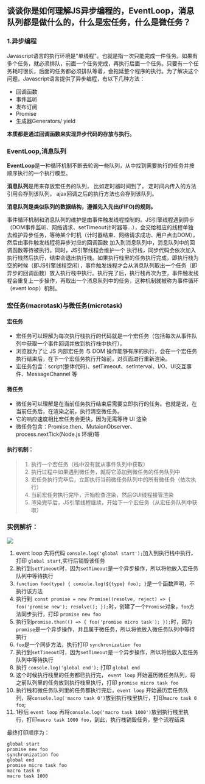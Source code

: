 ## 谈谈你是如何理解JS异步编程的，EventLoop，消息队列都是做什么的，什么是宏任务，什么是微任务？

### 1.异步编程
  Javascript语言的执行环境是"单线程"。也就是指一次只能完成一件任务。如果有多个任务，就必须排队，前面一个任务完成，再执行后面一个任务。只要有一个任务耗时很长，后面的任务都必须排队等着，会拖延整个程序的执行。为了解决这个问题，Javascript语言提供了异步编程，有以下几种方法：
- 回调函数
- 事件监听
- 发布订阅
- Promise
- 生成器Generators/ yield

**本质都是通过回调函数来实现异步代码的存放与执行。**

### EventLoop,消息队列
**EventLoop**是一种循环机制不断去轮询一些队列，从中找到需要执行的任务并按顺序执行的一个执行模型。

**消息队列**是用来存放宏任务的队列， 比如定时器时间到了， 定时间内传入的方法引用会存到该队列， ajax回调之后的执行方法也会存到该队列。

**消息队列是类似队列的数据结构，遵循先入先出(FIFO)的规则。**

事件循环机制和消息队列的维护是由事件触发线程控制的。JS引擎线程遇到异步（DOM事件监听、网络请求、setTimeout计时器等...），会交给相应的线程单独去维护异步任务，等待某个时机（计时器结束、网络请求成功、用户点击DOM），然后由事件触发线程将异步对应的回调函数 加入到消息队列中，消息队列中的回调函数等待被执行。同时，JS引擎线程会维护一个 执行栈，同步代码会依次加入执行栈然后执行，结束会退出执行栈。如果执行栈里的任务执行完成，即执行栈为空的时候（即JS引擎线程空闲），事件触发线程才会从消息队列取出一个任务（即异步的回调函数）放入执行栈中执行。执行完了后，执行栈再次为空，事件触发线程会重复上一步操作，再取出一个消息队列中的任务，这种机制就被称为事件循环（event loop）机制。


### 宏任务(macrotask)与微任务(microtask)
#### 宏任务
- 宏任务可以理解为每次执行栈执行的代码就是一个宏任务（包括每次从事件队列中获取一个事件回调并放到执行栈中执行）。
- 浏览器为了让 JS 内部宏任务 与 DOM 操作能够有序的执行，会在一个宏任务执行结束后，在下一个宏任务执行开始前，对页面进行重新渲染。
- 宏任务包含：script(整体代码)、setTimeout、setInterval、I/O、UI交互事件、MessageChannel 等
#### 微任务
- 微任务可以理解是在当前任务执行结束后需要立即执行的任务。也就是说，在当前任务后，在渲染之前，执行清空微任务。
- 它的响应速度相比宏任务会更快，因为无需等待 UI 渲染
- 微任务包含：Promise.then、MutaionObserver、process.nextTick(Node.js 环境)等
#### 执行机制：
> 1. 执行一个宏任务（栈中没有就从事件队列中获取）
> 2. 执行过程中如果遇到微任务，就将它添加到微任务的任务队列中
> 3. 宏任务执行完毕后，立即执行当前微任务队列中的所有微任务（依次执行）
> 4. 当前宏任务执行完毕，开始检查渲染，然后GUI线程接管渲染
> 5. 渲染完毕后，JS引擎线程继续，开始下一个宏任务（从宏任务队列中获取）

### 实例解析：
![](https://p9-juejin.byteimg.com/tos-cn-i-k3u1fbpfcp/5b3e12e260c645d7bb77d238920c5f85~tplv-k3u1fbpfcp-zoom-1.image)
1. event loop 先将代码 `console.log('global start');`加入到执行栈中执行，打印 `global start`,实行后销毁该任务
2. 执行到`setTimeout`时，因为`setTimeout`是一个异步操作，所以将他放入宏任务队列中等待执行
3. `function foo(type) {
  console.log(${type} foo);
}`是一个函数声明，不执行该方法
4. 执行到` const promise = new Promise((resolve, reject) => {
  foo('promise new');
  resolve();
});`时，创建了一个`Promise`对象，`foo`方法同步执行，打印 `promise new foo`
5. 执行到`promise.then(() => {
  foo('promise micro task');
});`时，因为`promise`是一个异步操作，并且属于微任务，所以将他放入微任务队列中等待执行
6. `foo`是一个同步方法，执行打印 `synchronization foo`
7. 执行到`setTimeout`时，因为`setTimeout`是一个异步操作，所以将他放入宏任务队列中等待执行
8. 执行 `console.log('global end');` 打印 `global end`
9. 这个时候执行栈里的任务都已执行完， `event loop` 开始遍历微任务队列，将之前队列里的任务放到执行栈里执行，打印 `promise micro task foo`
10. 执行栈和微任务队列里的任务都执行完后，`event loop` 开始遍历宏任务队列，将`console.log('macro task 0')`放到执行栈里执行，打印`macro task 0 foo`;
11. 1秒后 `event loop` 再将`console.log('macro task 1000')`放到执行栈里执行，打印`macro task 1000 foo`，到此，执行栈销毁任务，整个流程结束

最终打印顺序为：
```
global start
promise new foo
synchronization foo
global end
promise micro task foo
macro task 0
macro task 1000
```
